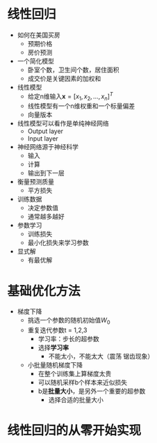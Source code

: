 
# 线性回归

- 如何在美国买房
	- 预期价格
	- 房价预测
- 一个简化模型
	- 卧室个数，卫生间个数，居住面积 
	- 成交价是关键因素的加权和
- 线性模型
	- 给定n维输入$\mathbf{x} = [x_1,x_2,\ldots,x_n]^T$
	- 线性模型有一个n维权重和一个标量偏差
	- 向量版本
- 线性模型可以看作是单纯神经网络
	- Output layer
	- Input layer
- 神经网络源于神经科学
	- 输入
	- 计算
	- 输出到下一层
- 衡量预测质量
	- 平方损失
- 训练数据
	- 决定参数值
	- 通常越多越好
- 参数学习
	- 训练损失
	- 最小化损失来学习参数
- 显式解
	- 有最优解

# 基础优化方法

- 梯度下降
	- 挑选一个参数的随机初始值$W_0$
	- 重复迭代参数t = 1,2,3
		- 学习率：步长的超参数
		- 选择**学习率**
			- 不能太小，不能太大（震荡 锯齿现象）
	- 小批量随机梯度下降
		- 在整个训练集上算梯度太贵
		- 可以随机采样b个样本来近似损失
		- b是**批量大小**，是另外一个重要的超参数
			- 选择合适的批量大小

# 线性回归的从零开始实现
